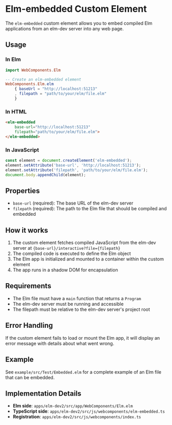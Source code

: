 # Elm-embedded Custom Element

The `elm-embedded` custom element allows you to embed compiled Elm applications from an elm-dev server into any web page.

## Usage

### In Elm

```elm
import WebComponents.Elm

-- Create an elm-embedded element
WebComponents.Elm.elm
    { baseUrl = "http://localhost:51213"
    , filepath = "path/to/your/elm/file.elm"
    }
```

### In HTML

```html
<elm-embedded 
    base-url="http://localhost:51213" 
    filepath="path/to/your/elm/file.elm">
</elm-embedded>
```

### In JavaScript

```javascript
const element = document.createElement('elm-embedded');
element.setAttribute('base-url', 'http://localhost:51213');
element.setAttribute('filepath', 'path/to/your/elm/file.elm');
document.body.appendChild(element);
```

## Properties

- `base-url` (required): The base URL of the elm-dev server
- `filepath` (required): The path to the Elm file that should be compiled and embedded

## How it works

1. The custom element fetches compiled JavaScript from the elm-dev server at `{base-url}/interactive?file={filepath}`
2. The compiled code is executed to define the Elm object
3. The Elm app is initialized and mounted to a container within the custom element
4. The app runs in a shadow DOM for encapsulation

## Requirements

- The Elm file must have a `main` function that returns a `Program`
- The elm-dev server must be running and accessible
- The filepath must be relative to the elm-dev server's project root

## Error Handling

If the custom element fails to load or mount the Elm app, it will display an error message with details about what went wrong.

## Example

See `example/src/Test/Embedded.elm` for a complete example of an Elm file that can be embedded.

## Implementation Details

- **Elm side**: `apps/elm-dev2/src/app/WebComponents/Elm.elm`
- **TypeScript side**: `apps/elm-dev2/src/js/webcomponents/elm-embedded.ts`
- **Registration**: `apps/elm-dev2/src/js/webcomponents/index.ts` 